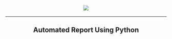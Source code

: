 <h1 align="center">
  <a href="https://git.io/typing-svg">
    <img src="https://readme-typing-svg.herokuapp.com/?lines=This+Project;Made+By+Athoillah+😊;Automated+Report!+🚀;Using+Python✨&center=true&size=30">
  </a>
</h1>

<hr>

<h2 align="center">Automated Report Using Python</h2>
